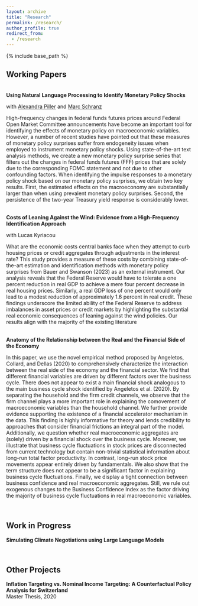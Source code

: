 ```yaml
---
layout: archive
title: "Research"
permalink: /research/
author_profile: true
redirect_from:
  - /research
---
```


{% include base_path %}

## Working Papers

&nbsp;  
**Using Natural Language Processing to Identify Monetary Policy Shocks**

with [Alexandra Piller](http://alexandrapiller.ch/) and [Marc Schranz](https://marc-schranz.github.io/)

High-frequency changes in federal funds futures prices around Federal Open Market Committee announcements have become an important tool for identifying the effects of monetary policy on macroeconomic variables. However, a number of recent studies have pointed out that these measures of monetary policy surprises suffer from endogeneity issues when employed to instrument monetary policy shocks. Using state-of-the-art text analysis methods, we create a new monetary policy surprise series that filters out the changes in federal funds futures (FFF) prices that are solely due to the corresponding FOMC statement and not due to other confounding factors. When identifying the impulse responses to a monetary policy shock based on our monetary policy surprises, we obtain two key results. First, the estimated effects on the macroeconomy are substantially larger than when using prevalent monetary policy surprises. Second, the persistence of the two-year Treasury yield response is considerably lower.

&nbsp;  
**Costs of Leaning Against the Wind: Evidence from a High-Frequency Identification Approach**

with Lucas Kyriacou

What are the economic costs central banks face when they attempt to curb housing prices or credit aggregates through adjustments in the interest rate? This study provides a measure of these costs by combining state-of-the-art estimation and identification methods with monetary policy surprises from Bauer and Swanson (2023) as an external instrument. Our analysis reveals that the Federal Reserve would have to tolerate a one percent reduction in real GDP to achieve a mere four percent decrease in real housing prices. Similarly, a real GDP loss of one percent would only lead to a modest reduction of approximately 1.6 percent in real credit. These findings underscore the limited ability of the Federal Reserve to address imbalances in asset prices or credit markets by highlighting the substantial real economic consequences of leaning against the wind policies. Our results align with the majority of the existing literature

&nbsp;  
**Anatomy of the Relationship between the Real and the Financial Side of the Economy**

In this paper, we use the novel empirical method proposed by Angeletos, Collard, and Dellas (2020) to
comprehensively characterize the interaction between the real side of the economy and the financial sector.
We find that different financial variables are driven by different factors over the business cycle. There does
not appear to exist a main financial shock analogous to the main business cycle shock identified by Angeletos
et al. (2020). By separating the household and the firm credit channels, we observe that the firm channel plays
a more important role in explaining the comovement of macroeconomic variables than the household channel.
We further provide evidence supporting the existence of a financial accelerator mechanism in the data. This
finding is highly informative for theory and lends credibility to approaches that consider financial frictions
an integral part of the model. Additionally, we question whether real macroeconomic aggregates are (solely)
driven by a financial shock over the business cycle. Moreover, we illustrate that business cycle fluctuations in
stock prices are disconnected from current technology but contain non-trivial statistical information about
long-run total factor productivity. In contrast, long-run stock price movements appear entirely driven by
fundamentals. We also show that the term structure does not appear to be a significant factor in explaining
business cycle fluctuations. Finally, we display a tight connection between business confidence and real
macroeconomic aggregates. Still, we rule out exogenous changes to the Business Confidence Index as the
factor driving the majority of business cycle fluctuations in real macroeconomic variables.

&nbsp;  
## Work in Progress

**Simulating Climate Negotiations using Large Language Models**

&nbsp;  
## Other Projects

**Inflation Targeting vs. Nominal Income Targeting: A Counterfactual Policy Analysis for Switzerland** <br>
Master Thesis, 2020
